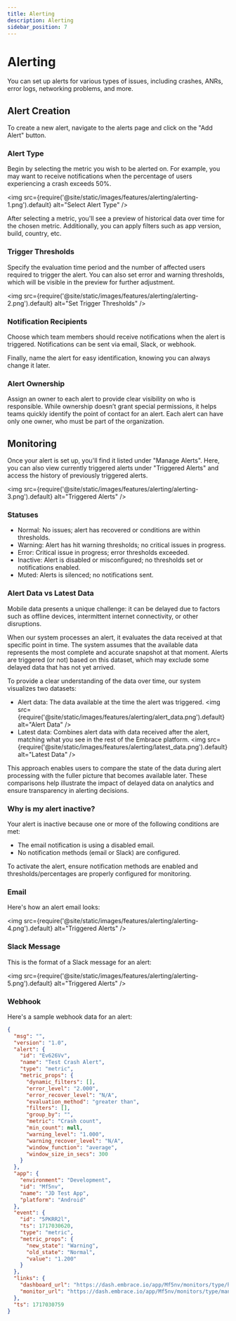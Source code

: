 ```yaml
---
title: Alerting
description: Alerting
sidebar_position: 7
---
```


# Alerting

You can set up alerts for various types of issues, including crashes, ANRs, error logs, networking problems, and more.

## Alert Creation

To create a new alert, navigate to the alerts page and click on the "Add Alert" button.

### Alert Type

Begin by selecting the metric you wish to be alerted on. For example, you may want to receive notifications when the percentage of users experiencing a crash exceeds 50%.

<img src={require('@site/static/images/features/alerting/alerting-1.png').default} alt="Select Alert Type" />

After selecting a metric, you'll see a preview of historical data over time for the chosen metric. Additionally, you can apply filters such as app version, build, country, etc.

### Trigger Thresholds

Specify the evaluation time period and the number of affected users required to trigger the alert. You can also set error and warning thresholds, which will be visible in the preview for further adjustment.

<img src={require('@site/static/images/features/alerting/alerting-2.png').default} alt="Set Trigger Thresholds" />

### Notification Recipients

Choose which team members should receive notifications when the alert is triggered. Notifications can be sent via email, Slack, or webhook.

Finally, name the alert for easy identification, knowing you can always change it later.

### Alert Ownership

Assign an owner to each alert to provide clear visibility on who is responsible. While ownership doesn’t grant special permissions, it helps teams quickly identify the point of contact for an alert. Each alert can have only one owner, who must be part of the organization.

## Monitoring

Once your alert is set up, you'll find it listed under "Manage Alerts". Here, you can also view currently triggered alerts under "Triggered Alerts" and access the history of previously triggered alerts.

<img src={require('@site/static/images/features/alerting/alerting-3.png').default} alt="Triggered Alerts" />

### Statuses
- Normal: No issues; alert has recovered or conditions are within thresholds.
- Warning: Alert has hit warning thresholds; no critical issues in progress.
- Error: Critical issue in progress; error thresholds exceeded.
- Inactive: Alert is disabled or misconfigured; no thresholds set or notifications enabled.
- Muted: Alerts is silenced; no notifications sent.

### Alert Data vs Latest Data

Mobile data presents a unique challenge: it can be delayed due to factors such as offline devices, intermittent internet connectivity, or other disruptions.

When our system processes an alert, it evaluates the data received at that specific point in time. The system assumes that the available data represents the most complete and accurate snapshot at that moment. Alerts are triggered (or not) based on this dataset, which may exclude some delayed data that has not yet arrived.

To provide a clear understanding of the data over time, our system visualizes two datasets:

- Alert data: The data available at the time the alert was triggered.
<img src={require('@site/static/images/features/alerting/alert_data.png').default} alt="Alert Data" />
- Latest data: Combines alert data with data received after the alert, matching what you see in the rest of the Embrace platform.
<img src={require('@site/static/images/features/alerting/latest_data.png').default} alt="Latest Data" />

This approach enables users to compare the state of the data during alert processing with the fuller picture that becomes available later. These comparisons help illustrate the impact of delayed data on analytics and ensure transparency in alerting decisions.

### Why is my alert inactive?
Your alert is inactive because one or more of the following conditions are met:
- The email notification is using a disabled email.
- No notification methods (email or Slack) are configured.

To activate the alert, ensure notification methods are enabled and thresholds/percentages are properly configured for monitoring.

### Email
Here's how an alert email looks:

<img src={require('@site/static/images/features/alerting/alerting-4.png').default} alt="Triggered Alerts" />

### Slack Message
This is the format of a Slack message for an alert:

<img src={require('@site/static/images/features/alerting/alerting-5.png').default} alt="Triggered Alerts" />

### Webhook
Here's a sample webhook data for an alert:
```json
{
  "msg": "",
  "version": "1.0",
  "alert": {
    "id": "Ev626Vv",
    "name": "Test Crash Alert",
    "type": "metric",
    "metric_props": {
      "dynamic_filters": [],
      "error_level": "2.000",
      "error_recover_level": "N/A",
      "evaluation_method": "greater than",
      "filters": [],
      "group_by": "",
      "metric": "Crash count",
      "min_count": null,
      "warning_level": "1.000",
      "warning_recover_level": "N/A",
      "window_function": "average",
      "window_size_in_secs": 300
    }
  },
  "app": {
    "environment": "Development",
    "id": "Mf5nv",
    "name": "JD Test App",
    "platform": "Android"
  },
  "event": {
    "id": "5PKRR2l",
    "ts": 1717030620,
    "type": "metric",
    "metric_props": {
      "new_state": "Warning",
      "old_state": "Normal",
      "value": "1.200"
    }
  },
  "links": {
    "dashboard_url": "https://dash.embrace.io/app/Mf5nv/monitors/type/history/status/5PKRR2l",
    "monitor_url": "https://dash.embrace.io/app/Mf5nv/monitors/type/managed/edit/Ev626Vv"
  },
  "ts": 1717030759
}
```
